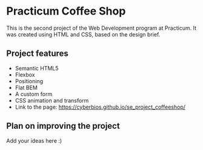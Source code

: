 # Practicum Coffee Shop

This is the second project of the Web Development program at Practicum. It was created using HTML and CSS, based on the design brief.

## Project features

- Semantic HTML5
- Flexbox
- Positioning
- Flat BEM
- A custom form
- CSS animation and transform
- Link to the page:
https://cyberbios.github.io/se_project_coffeeshop/

## Plan on improving the project

Add your ideas here :)

